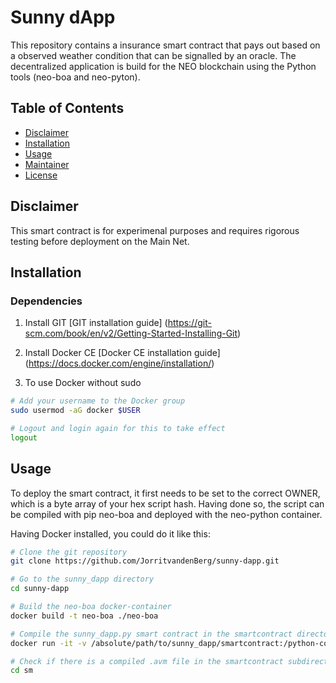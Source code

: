 # Sunny dApp
This repository contains a insurance smart contract that pays out based on a observed weather condition that can be signalled by an oracle. The decentralized application is build for the NEO blockchain using the Python tools (neo-boa and neo-pyton).

## Table of Contents

- [Disclaimer](#disclaimer)
- [Installation](#installation)
- [Usage](#usage)
- [Maintainer](#maintainer)
- [License](#license)

## Disclaimer
This smart contract is for experimenal purposes and requires rigorous testing before deployment on the Main Net.

## Installation

### Dependencies

1. Install GIT 
[GIT installation guide] (https://git-scm.com/book/en/v2/Getting-Started-Installing-Git)

2. Install Docker CE
[Docker CE installation guide] (https://docs.docker.com/engine/installation/)

3. To use Docker without sudo

``` bash
# Add your username to the Docker group
sudo usermod -aG docker $USER

# Logout and login again for this to take effect
logout
 ```

## Usage
To deploy the smart contract, it first needs to be set to the correct OWNER, which is a byte array of your hex script hash. Having done so, the script can be compiled with pip neo-boa and deployed with the neo-python container.

Having Docker installed, you could do it like this:

``` bash
# Clone the git repository
git clone https://github.com/JorritvandenBerg/sunny-dapp.git

# Go to the sunny_dapp directory
cd sunny-dapp

# Build the neo-boa docker-container
docker build -t neo-boa ./neo-boa

# Compile the sunny_dapp.py smart contract in the smartcontract directory
docker run -it -v /absolute/path/to/sunny_dapp/smartcontract:/python-contracts -v /absolute/path/to/sunny_dapp/smartcontract/compiled:/compiled-contracts neo-boa

# Check if there is a compiled .avm file in the smartcontract subdirectory
cd sm